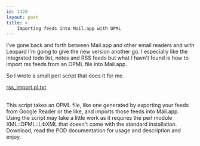 ```yaml
---
id: 1420
layout: post
title: >
    Importing feeds into Mail.app with OPML
---
```


<p>I've gone back and forth between Mail.app and other email readers and with Leopard I'm going to give the new version another go. I especially like the integrated todo list, notes and RSS feeds but what I havn't found is how to import rss feeds from an OPML file into Mail.app.</p>

<p>So I wrote a small perl script that does it for me.</p>

<form mt:asset-id="2" class="mt-enclosure mt-enclosure-file"><a href="http://blog.socklabs.com/rss_import.pl.txt">rss_import.pl.txt</a></form>

<p><br />
This script takes an OPML file, like one generated by exporting your feeds from Google Reader or the like, and imports those feeds into Mail.app. Using the script may take a little work as it requires the perl module XML::OPML::LibXML that doesn't come with the standard installation. Download, read the POD documentation for usage and description and enjoy.</p>
